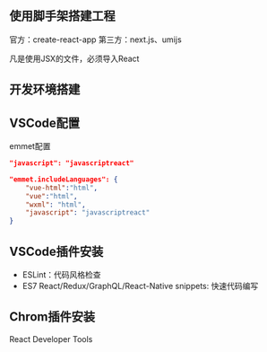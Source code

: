 ## 使用脚手架搭建工程

官方：create-react-app
第三方：next.js、umijs

凡是使用JSX的文件，必须导入React

## 开发环境搭建

## VSCode配置

emmet配置

```json
"javascript": "javascriptreact"
```

```json
"emmet.includeLanguages": {
    "vue-html":"html",
    "vue":"html",
    "wxml": "html",
    "javascript": "javascriptreact"
}
```

## VSCode插件安装

- ESLint：代码风格检查
- ES7 React/Redux/GraphQL/React-Native snippets: 快速代码编写

## Chrom插件安装
 React Developer Tools